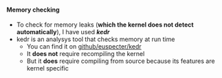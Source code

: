 #### Memory checking
- To check for memory leaks (__which the kernel does not detect automatically__), I have used ___kedr___
- kedr is an analysys tool that checks memory at run time
    - You can find it on [github/euspecter/kedr](https://github.com/euspecter/kedr)
    - It __does not__ require recompiling the kernel
    - But it __does__ require compiling from source because its features are kernel specific
